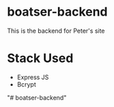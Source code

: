 # boatser-backend
This is the backend for Peter's site
# Stack Used
<ul>
  <li>Express JS</li>
  <li>Bcrypt</li>
</ul>
"# boatser-backend" 
